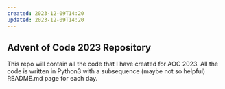 ```yaml
---
created: 2023-12-09T14:20
updated: 2023-12-09T14:20
---
```



## Advent of Code 2023 Repository

This repo will contain all the code that I have created for AOC 2023. All the code is written in Python3 with a subsequence (maybe not so helpful) README.md page for each day.
